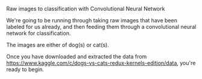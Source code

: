 Raw images to classification with Convolutional Neural Network

We're going to be running through taking raw images that have been labeled for us already, and then feeding them through a convolutional neural network for classification.

The images are either of dog(s) or cat(s).

Once you have downloaded and extracted the data from https://www.kaggle.com/c/dogs-vs-cats-redux-kernels-edition/data, you're ready to begin.
